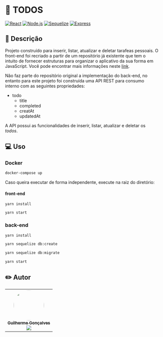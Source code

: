 # :rocket: TODOS    
[![React](https://img.shields.io/static/v1?label=React&message=>17&colorA=darkblue&color=black&logo=REACT&logoColor=white)](https://pt-br.reactjs.org/) 
[![Node.js](https://img.shields.io/static/v1?label=Node.js&message=>12&colorA=blue&color=black&logo=NODE&logoColor=white)](https://nodejs.org/en/about/) 
[![Sequelize](https://img.shields.io/static/v1?label=Sequelize&message=>6.6.2&colorA=blue&color=black&logo=SEQUELIZE&logoColor=white)](https://sequelize.org/) 
[![Express](https://img.shields.io/static/v1?label=Express&message=>4.7&colorA=blue&color=black&logo=EXPRESS&logoColor=white)](https://expressjs.com/pt-br/)


## :book: Descrição 
Projeto construído para inserir, listar, atualizar e deletar tarafeas pessoais. O front-end foi recriado a partir de um repositório já existente que tem o intuito de fornecer estruturas para organizar o aplicativo da sua forma em JavaScript. Você pode encontrar mais informações neste [link](https://todomvc.com/). 

Não faz parte do repositório original a implementação do back-end, no entanto para este projeto foi construída uma API REST para consumo interno com as seguintes propriedades:

- todo
    * title
    * completed
    * creatAt
    * updatedAt


A API possui as funcionalidades de inserir, listar, atualizar e deletar os *todos*.

## :computer: Uso

### Docker
~~~bash
docker-compose up
~~~

Caso queira executar de forma independente, execute na raiz do diretório:

#### front-end

~~~bash
yarn install
~~~
~~~bash
yarn start
~~~
### back-end
~~~bash
yarn install
~~~
~~~bash
yarn sequelize db:create
~~~
~~~bash
yarn sequelize db:migrate
~~~
~~~bash
yarn start
~~~

## :pencil2: Autor
<table>
  <tr>
    <td align="center">
      <a href="https://github.com/guilhermegoncalvess"><img style="border-radius: 50%;" src="https://avatars2.githubusercontent.com/u/45895853?s=460&u=b635cebae03921120ecee9fc2d69e1c9f56de2fe&v=4" width="100px;" alt=""/>
        <br />
        <sub>
          <b>Guilherme Gonçalves</b>
        </sub>
      </a>
      </br>
      <a href="https://www.linkedin.com/in/guilhermegoncalvess/">
        <img src="https://img.shields.io/badge/-LinkedIn-blue?style=flat-square&logo=Linkedin&logoColor=white&link=https://www.linkedin.com/in/guilhermegoncalvess/"/>
      </a>
    </td>
  </tr>
</table>
